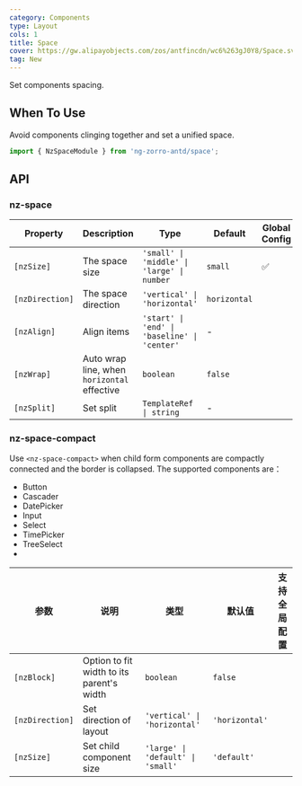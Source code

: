```yaml
---
category: Components
type: Layout
cols: 1
title: Space
cover: https://gw.alipayobjects.com/zos/antfincdn/wc6%263gJ0Y8/Space.svg
tag: New
---
```


Set components spacing.

## When To Use

Avoid components clinging together and set a unified space.

```ts
import { NzSpaceModule } from 'ng-zorro-antd/space';
```

## API

### nz-space

| Property        | Description                                 | Type                                         | Default      | Global Config |
| --------------- | ------------------------------------------- | -------------------------------------------- | ------------ | ------------- |
| `[nzSize]`      | The space size                              | `'small' \| 'middle' \| 'large' \| number`   | `small`      | ✅             |
| `[nzDirection]` | The space direction                         | `'vertical' \| 'horizontal'`                 | `horizontal` |               |
| `[nzAlign]`     | Align items                                 | `'start' \| 'end' \| 'baseline' \| 'center'` | -            |               |
| `[nzWrap]`      | Auto wrap line, when `horizontal` effective | `boolean`                                    | `false`      |               |
| `[nzSplit]`     | Set split                                   | `TemplateRef \| string`                      | -            |               |

### nz-space-compact

Use `<nz-space-compact>` when child form components are compactly connected and the border is collapsed. The supported components are：

- Button
- Cascader
- DatePicker
- Input
- Select
- TimePicker
- TreeSelect
-
| 参数            | 说明                                       | 类型                              | 默认值         | 支持全局配置 |
| --------------- | ------------------------------------------ | --------------------------------- | -------------- | ------------ |
| `[nzBlock]`     | Option to fit width to its parent\'s width | `boolean`                         | `false`        |              |
| `[nzDirection]` | Set direction of layout                    | `'vertical' \| 'horizontal'`      | `'horizontal'` |              |
| `[nzSize]`      | Set child component size                   | `'large' \| 'default' \| 'small'` | `'default'`    |              |
